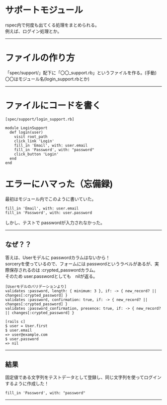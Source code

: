 # サポートモジュール
rspec内で何度も出てくる処理をまとめられる。    
例えば、ログイン処理とか。    
***

# ファイルの作り方
「spec/support/」配下に「〇〇_support.rb」というファイルを作る。(手動)    
〇〇はモジュール名(login_support.rbとか)
***

# ファイルにコードを書く
~~~
[spec/support/login_support.rb]

module LoginSupport
  def login(user)
    visit root_path
    click_link 'Login'
    fill_in 'Email', with: user.email
    fill_in 'Password', with: "password"
    click_button 'Login'
  end
end
~~~

# エラーにハマった（忘備録)
最初はモジュール内でこのように書いていた。
~~~|
fill_in 'Email', with: user.email
fill_in 'Password', with: user.password
~~~
しかし、テストで passwordが入力されなかった。
***

## なぜ？？
答えは、Userモデルに passwordカラムはないから！    
sorceryを使っているので、フォームには passwordというラベルがあるが、実際保存されるのは :crypted_passwordカラム。    
そのため user.passwordとしても　nilが返る。
~~~
[Userモデルのバリデーションより]
validates :password, length: { minimum: 3 }, if: -> { new_record? || changes[:crypted_password] }
validates :password, confirmation: true, if: -> { new_record? || changes[:crypted_password] }
validates :password_confirmation, presence: true, if: -> { new_record? || changes[:crypted_password] }
~~~
~~~
[rails c]
$ user = User.first
$ user.email
=> user@example.com
$ user.password
=> nil
~~~
***

## 結果
固定値である文字列をテストデータとして登録し、同じ文字列を使ってログインするように作成した！
~~~
fill_in 'Password', with: "password"
~~~
***
